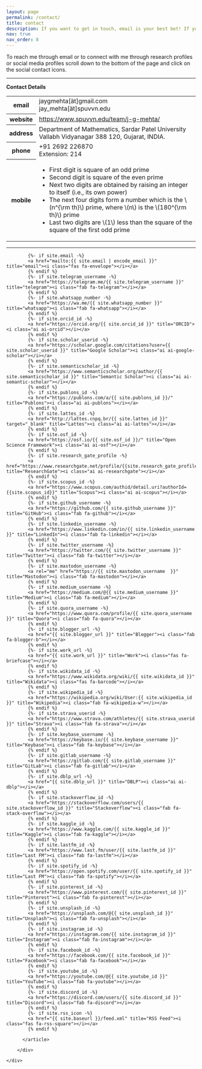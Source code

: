 ```yaml
---
layout: page
permalink: /contact/
title: contact
description: If you want to get in touch, email is your best bet! If you are in a hurry, then drop a message using the form below.
nav: true
nav_order: 8
---
```

To reach me through email or to connect with me through research profiles or social media profiles scroll down to the bottom of the page and click on the social contact icons.

-------------

**Contact Details**

<div class="news">
  <div class="table-responsive coordinates">
    <table class="table table-sm table-borderless">
      <tbody><tr>
          <th scope="row">
              <i class="fas fa-envelope"></i> 
              email
          </th>
        <td>
                  <i class="email"></i> 
                  jaygmehta[ät]gmail.com<br>
                  jay_mehta[ät]spuvvn.edu<br>                 
        </td>
      </tr>
      <tr>
      <tr>
          <th scope="row">
              <i class="fa fa-globe"></i> 
              website
          </th>
        <td>       
                  <i class="address"></i> 
                  <a href="https://www.spuvvn.edu/team/j-g-mehta/" target="_blank">https://www.spuvvn.edu/team/j-g-mehta/</a>
                  <br>                    
        </td>
      </tr>
          <th scope="row">
              <i class="fa fa-university"></i> 
              <!-- <i class="fa fa-map-marker"></i>  -->
              address
          </th>
        <td>       
                  <i class="address"></i> 
                  Department of Mathematics, 
                  Sardar Patel University<br>
                  Vallabh Vidyanagar 388 120, Gujarat, INDIA.<br>                    
        </td>
      </tr>
      <tr>
          <th scope="row">
              <i class="fas fa-phone"></i> 
              phone
          </th>
        <td>       
                  <i class="phone"></i> 
                  +91 2692 226870 <br>
                  Extension: 214
        </td>
      </tr>
      <tr>
          <th scope="row">
              <i class="fas fa-mobile"></i> 
              mobile
          </th>
        <td>      
                <i class="phone"></i> 
                <ul>
                  <li>First digit is square of an odd prime</li>
                  <li>Second digit is square of the even prime</li>
                  <li>Next two digits are obtained by raising an integer to itself (i.e., its own power)</li>
                  <li>The next four digits form a number which is the \(n^{\rm th}\) prime, where \(n\) is the \(180^{\rm th}\) prime</li>
                  <li>Last two digits are \(1\) less than the square of the square of the first odd prime</li>
                </ul>
        </td>
      </tr>
      <!-- <tr>
          <th scope="row">
              <i class="fas fa-door-open"></i> 
              office hour
          </th>
        <td>       
                  <i class="office hour"></i> 
                  11-5      
        </td>
      </tr> -->
    </tbody></table>
  </div>
</div>

------------

<!-- To reach me through email or to connect with me through research profiles or social media profiles click on the social contact icons given below. -->

<div class="container mt-5">
      <!-- page.html -->
        <div class="post">
          <article>
<div class="social">
<div class="contact-icons">
<!-- <a href="mailto:jay_mehta@spuvvn.edu" title="email"><i class="fas fa-envelope"></i></a>
            <a href="https://orcid.org/0000-0003-1739-9639" title="ORCID" rel="external nofollow noopener" target="_blank"><i class="ai ai-orcid"></i></a>
            <a href="https://scholar.google.com/citations?user=X7DozG4AAAAJ" title="Google Scholar" rel="external nofollow noopener" target="_blank"><i class="ai ai-google-scholar"></i></a>
            <a href="https://github.com/jaygmehta" title="GitHub" rel="external nofollow noopener" target="_blank"><i class="fab fa-github"></i></a>
            <a href="https://publons.com/wos-op/a/AGY-1426-2022/" title="Publons" rel="external nofollow noopener" target="_blank"><i class="fab fa-publons"></i></a> -->

            {%- if site.email -%}
            <a href="mailto:{{ site.email | encode_email }}" title="email"><i class="fas fa-envelope"></i></a>
            {% endif %}
            {%- if site.telegram_username -%}
            <a href="https://telegram.me/{{ site.telegram_username }}" title="telegram"><i class="fab fa-telegram"></i></a>
            {% endif %}
            {%- if site.whatsapp_number -%}
            <a href="https://wa.me/{{ site.whatsapp_number }}" title="whatsapp"><i class="fab fa-whatsapp"></i></a>
            {% endif %}
            {%- if site.orcid_id -%}
            <a href="https://orcid.org/{{ site.orcid_id }}" title="ORCID"><i class="ai ai-orcid"></i></a>
            {% endif %}
            {%- if site.scholar_userid -%}
            <a href="https://scholar.google.com/citations?user={{ site.scholar_userid }}" title="Google Scholar"><i class="ai ai-google-scholar"></i></a>
            {% endif %}
            {%- if site.semanticscholar_id -%}
            <a href="https://www.semanticscholar.org/author/{{ site.semanticscholar_id }}" title="Semantic Scholar"><i class="ai ai-semantic-scholar"></i></a>
            {% endif %}
            {%- if site.publons_id -%}
            <a href="https://publons.com/a/{{ site.publons_id }}/" title="Publons"><i class="ai ai-publons"></i></a>
            {% endif %}
            {%- if site.lattes_id -%}
            <a href="http://lattes.cnpq.br/{{ site.lattes_id }}" target="_blank" title="Lattes"><i class="ai ai-lattes"></i></a>
            {% endif %}
            {%- if site.osf_id -%}
            <a href="https://osf.io/{{ site.osf_id }}/" title="Open Science Framework"><i class="ai ai-osf"></i></a>
            {% endif %}
            {%- if site.research_gate_profile -%}
            <a href="https://www.researchgate.net/profile/{{site.research_gate_profile}}/" title="ResearchGate"><i class="ai ai-researchgate"></i></a>
            {% endif %}
            {%- if site.scopus_id -%}
            <a href="https://www.scopus.com/authid/detail.uri?authorId={{site.scopus_id}}" title="Scopus"><i class="ai ai-scopus"></i></a>
            {% endif %}
            {%- if site.github_username -%}
            <a href="https://github.com/{{ site.github_username }}" title="GitHub"><i class="fab fa-github"></i></a>
            {% endif %}
            {%- if site.linkedin_username -%}
            <a href="https://www.linkedin.com/in/{{ site.linkedin_username }}" title="LinkedIn"><i class="fab fa-linkedin"></i></a>
            {% endif %}
            {%- if site.twitter_username -%}
            <a href="https://twitter.com/{{ site.twitter_username }}" title="Twitter"><i class="fab fa-twitter"></i></a>
            {% endif %}
            {%- if site.mastodon_username -%}
            <a rel="me" href="https://{{ site.mastodon_username  }}" title="Mastodon"><i class="fab fa-mastodon"></i></a>
            {% endif %}
            {%- if site.medium_username -%}
            <a href="https://medium.com/@{{ site.medium_username }}" title="Medium"><i class="fab fa-medium"></i></a>
            {% endif %}
            {%- if site.quora_username -%}
            <a href="https://www.quora.com/profile/{{ site.quora_username }}" title="Quora"><i class="fab fa-quora"></i></a>
            {% endif %}
            {%- if site.blogger_url -%}
            <a href="{{ site.blogger_url }}" title="Blogger"><i class="fab fa-blogger-b"></i></a>
            {% endif %}
            {%- if site.work_url -%}
            <a href="{{ site.work_url }}" title="Work"><i class="fas fa-briefcase"></i></a>
            {% endif %}
            {%- if site.wikidata_id -%}
            <a href="https://www.wikidata.org/wiki/{{ site.wikidata_id }}" title="Wikidata"><i class="fas fa-barcode"></i></a>
            {% endif %}
            {%- if site.wikipedia_id -%}
            <a href="https://wikipedia.org/wiki/User:{{ site.wikipedia_id }}" title="Wikipedia"><i class="fab fa-wikipedia-w"></i></a>
            {% endif %}
            {%- if site.strava_userid -%}
            <a href="https://www.strava.com/athletes/{{ site.strava_userid }}" title="Strava"><i class="fab fa-strava"></i></a>
            {% endif %}
            {%- if site.keybase_username -%}
            <a href="https://keybase.io/{{ site.keybase_username }}" title="Keybase"><i class="fab fa-keybase"></i></a>
            {% endif %}
            {%- if site.gitlab_username -%}
            <a href="https://gitlab.com/{{ site.gitlab_username }}" title="GitLab"><i class="fab fa-gitlab"></i></a>
            {% endif %}
            {%- if site.dblp_url -%}
            <a href="{{ site.dblp_url }}" title="DBLP"><i class="ai ai-dblp"></i></a>
            {% endif %}
            {%- if site.stackoverflow_id -%}
            <a href="https://stackoverflow.com/users/{{ site.stackoverflow_id }}" title="Stackoverflow"><i class="fab fa-stack-overflow"></i></a>
            {% endif %}
            {%- if site.kaggle_id -%}
            <a href="https://www.kaggle.com/{{ site.kaggle_id }}" title="Kaggle"><i class="fab fa-kaggle"></i></a>
            {% endif %}
            {%- if site.lastfm_id -%}
            <a href="https://www.last.fm/user/{{ site.lastfm_id }}" title="Last FM"><i class="fab fa-lastfm"></i></a>
            {% endif %}
            {%- if site.spotify_id -%}
            <a href="https://open.spotify.com/user/{{ site.spotify_id }}" title="Last FM"><i class="fab fa-spotify"></i></a>
            {% endif %}
            {%- if site.pinterest_id -%}
            <a href="https://www.pinterest.com/{{ site.pinterest_id }}" title="Pinterest"><i class="fab fa-pinterest"></i></a>
            {% endif %}
            {%- if site.unsplash_id -%}
            <a href="https://unsplash.com/@{{ site.unsplash_id }}" title="Unsplash"><i class="fab fa-unsplash"></i></a>
            {% endif %}
            {%- if site.instagram_id -%}
            <a href="https://instagram.com/{{ site.instagram_id }}" title="Instagram"><i class="fab fa-instagram"></i></a>
            {% endif %}
            {%- if site.facebook_id -%}
            <a href="https://facebook.com/{{ site.facebook_id }}" title="Facebook"><i class="fab fa-facebook"></i></a>
            {% endif %}
            {%- if site.youtube_id -%}
            <a href="https://youtube.com/@{{ site.youtube_id }}" title="YouTube"><i class="fab fa-youtube"></i></a>
            {% endif %}
            {%- if site.discord_id -%}
            <a href="https://discord.com/users/{{ site.discord_id }}" title="Discord"><i class="fab fa-discord"></i></a>
            {% endif %}
            {%- if site.rss_icon -%}
            <a href="{{ site.baseurl }}/feed.xml" title="RSS Feed"><i class="fas fa-rss-square"></i></a>
            {% endif %}

</div>


</div>

          </article>

        </div>

    </div>
